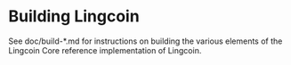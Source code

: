 Building Lingcoin
================

See doc/build-*.md for instructions on building the various
elements of the Lingcoin Core reference implementation of Lingcoin.
